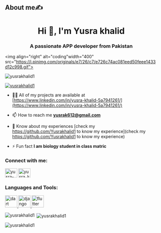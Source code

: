 ## About me:writing_hand:

<h1 align="center">Hi 👋, I'm Yusra khalid</h1>
<h3 align="center">A passionate APP developer from Pakistan</h3>

<img align="right" alt="coding"width="400" src="https://i.pinimg.com/originals/e7/26/c7/e726c74ac081eed50feee1433d12c998.gif">

<p align="left"> <img src="https://komarev.com/ghpvc/?username=yusrakhalid1&label=Profile%20views&color=0e75b6&style=flat" alt="yusrakhalid1" /> </p>

<p align="left"> <a href="https://github.com/ryo-ma/github-profile-trophy"><img src="https://github-profile-trophy.vercel.app/?username=yusrakhalid1" alt="yusrakhalid1" /></a> </p>

- 👨‍💻 All of my projects are available at [https://www.linkedin.com/in/yusra-khalid-5a7941261/](https://www.linkedin.com/in/yusra-khalid-5a7941261/)

- 📫 How to reach me **yusrak612@gmail.com**

- 📄 Know about my experiences [check my https://github.com/Yusrakhalid1 to know my experience](check my https://github.com/Yusrakhalid1 to know my experience)

- ⚡ Fun fact **I am biology student in class matric**

<h3 align="left">Connect with me:</h3>
<p align="left">
<a href="https://linkedin.com/in/yusra-khalid" target="blank"><img align="center" src="https://raw.githubusercontent.com/rahuldkjain/github-profile-readme-generator/master/src/images/icons/Social/linked-in-alt.svg" alt="yusra-khalid" height="30" width="40" /></a>
<a href="https://instagram.com/yusra_khalid92" target="blank"><img align="center" src="https://raw.githubusercontent.com/rahuldkjain/github-profile-readme-generator/master/src/images/icons/Social/instagram.svg" alt="yusra_khalid92" height="30" width="40" /></a>
</p>

<h3 align="left">Languages and Tools:</h3>
<p align="left"> <a href="https://dart.dev" target="_blank" rel="noreferrer"> <img src="https://www.vectorlogo.zone/logos/dartlang/dartlang-icon.svg" alt="dart" width="40" height="40"/> </a> <a href="https://www.djangoproject.com/" target="_blank" rel="noreferrer"> <img src="https://cdn.worldvectorlogo.com/logos/django.svg" alt="django" width="40" height="40"/> </a> <a href="https://flutter.dev" target="_blank" rel="noreferrer"> <img src="https://www.vectorlogo.zone/logos/flutterio/flutterio-icon.svg" alt="flutter" width="40" height="40"/> </a> </p>

<p><img align="left" src="https://github-readme-stats.vercel.app/api/top-langs?username=yusrakhalid1&show_icons=true&locale=en&layout=compact" alt="yusrakhalid1" /></p>

<p>&nbsp;<img align="center" src="https://github-readme-stats.vercel.app/api?username=yusrakhalid1&show_icons=true&locale=en" alt="yusrakhalid1" /></p>

<p><img align="center" src="https://github-readme-streak-stats.herokuapp.com/?user=yusrakhalid1&" alt="yusrakhalid1" /></p>
